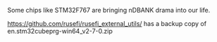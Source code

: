Some chips like STM32F767 are bringing nDBANK drama into our life.


https://github.com/rusefi/rusefi_external_utils/ has a backup copy of en.stm32cubeprg-win64_v2-7-0.zip